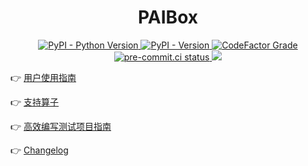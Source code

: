 <div align="center">

# PAIBox

</div>

<p align="center">
    <a href="https://github.com/PAICookers/PAIBox/blob/master/pyproject.toml">
        <img alt="PyPI - Python Version" src="https://img.shields.io/pypi/pyversions/paibox">
    </a>
    <a href="https://pypi.org/project/paibox/">
        <img alt="PyPI - Version" src="https://img.shields.io/pypi/v/paibox?color=pink">
    </a>
    <a href="https://www.codefactor.io/repository/github/PAICookers/PAIBox">
        <img alt="CodeFactor Grade" src="https://img.shields.io/codefactor/grade/github/PAICookers/PAIBox?color=orange">
    </a>
    <a href="https://results.pre-commit.ci/latest/github/PAICookers/PAIBox/master">
        <img alt="pre-commit.ci status" src="https://results.pre-commit.ci/badge/github/PAICookers/PAIBox/master.svg">
    </a>
    <a href="https://codecov.io/gh/PAICookers/PAIBox" > 
        <img src="https://codecov.io/gh/PAICookers/PAIBox/branch/master/graph/badge.svg?token=949SKVGRMC"/> 
    </a>
</p>

👉 [用户使用指南](docs/Guide-of-PAIBox.md)

👉 [支持算子](docs/Support-Ops.md)

👉 [高效编写测试项目指南](docs/Guide-of-Test.md)

👉 [Changelog](./CHANGELOG.md)
